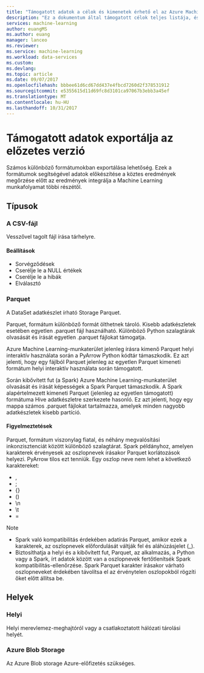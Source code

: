 ```yaml
---
title: "Támogatott adatok a célok és kimenetek érhető el az Azure Machine Learning adatok előkészítése |} Microsoft Docs"
description: "Ez a dokumentum által támogatott célok teljes listája, és kiírja érhető el az Azure Machine Learning adatok előkészítése"
services: machine-learning
author: euangMS
ms.author: euang
manager: lanceo
ms.reviewer: 
ms.service: machine-learning
ms.workload: data-services
ms.custom: 
ms.devlang: 
ms.topic: article
ms.date: 09/07/2017
ms.openlocfilehash: bbbee61d6cd67dd437e4fbcd7260d2f378531912
ms.sourcegitcommit: e5355615d11d69fc8d3101ca97067b3ebb3a45ef
ms.translationtype: MT
ms.contentlocale: hu-HU
ms.lasthandoff: 10/31/2017
---
```

# <a name="supported-data-exports-for-this-preview"></a>Támogatott adatok exportálja az előzetes verzió 
Számos különböző formátumokban exportálása lehetőség. Ezek a formátumok segítségével adatok előkészítése a köztes eredmények megőrzése előtt az eredmények integrálja a Machine Learning munkafolyamat többi részétől.

## <a name="types"></a>Típusok 
### <a name="csv-file"></a>A CSV-fájl 
Vesszővel tagolt fájl írása tárhelyre.

#### <a name="options"></a>Beállítások
- Sorvégződések
- Cserélje le a NULL értékek
- Cserélje le a hibák 
- Elválasztó


### <a name="parquet"></a>Parquet 
A DataSet adatkészlet írható Storage Parquet.

Parquet, formátum különböző formát ölthetnek tároló. Kisebb adatkészletek esetében egyetlen .parquet fájl használható. Különböző Python szalagtárak olvasását és írását egyetlen .parquet fájlokat támogatja. 

Azure Machine Learning-munkaterület jelenleg írásra kimenő Parquet helyi interaktív használata során a PyArrow Python kódtár támaszkodik. Ez azt jelenti, hogy egy fájlból Parquet jelenleg az egyetlen Parquet kimeneti formátum helyi interaktív használata során támogatott.

Során kibővített fut (a Spark) Azure Machine Learning-munkaterület olvasását és írását képességek a Spark Parquet támaszkodik. A Spark alapértelmezett kimeneti Parquet (jelenleg az egyetlen támogatott) formátuma Hive adatkészletre szerkezete hasonló. Ez azt jelenti, hogy egy mappa számos .parquet fájlokat tartalmazza, amelyek minden nagyobb adatkészletek kisebb partíció. 

#### <a name="caveats"></a>Figyelmeztetések 
Parquet, formátum viszonylag fiatal, és néhány megvalósítási inkonzisztenciát között különböző szalagtárat. Spark példányhoz, amelyen karakterek érvényesek az oszlopnevek írásakor Parquet korlátozások helyezi. PyArrow tilos ezt tenniük. Egy oszlop neve nem lehet a következő karaktereket: 
- ,
- ;
- {}
- ()
- \\n
- \\t
- =

>[!NOTE]
>- Spark való kompatibilitás érdekében adatírás Parquet, amikor ezek a karakterek, az oszlopnevek előfordulását váltják fel és aláhúzásjelet (_).
>- Biztosíthatja a helyi és a kibővített fut, Parquet, az alkalmazás, a Python vagy a Spark, írt adatok között van a oszlopnevek fertőtlenítsék Spark kompatibilitás-ellenőrzése. Spark Parquet karakter írásakor várható oszlopneveket érdekében távolítsa el az érvénytelen oszlopokból rögzíti őket előtt állítsa be.



## <a name="locations"></a>Helyek 
### <a name="local"></a>Helyi 
Helyi merevlemez-meghajtóról vagy a csatlakoztatott hálózati tárolási helyét.

### <a name="azure-blob-storage"></a>Azure Blob Storage
Az Azure Blob storage Azure-előfizetés szükséges.

